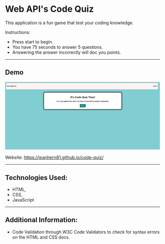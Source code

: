 # Web API's Code Quiz


This application is a fun game that test your coding knowledge. 

Instructions:

- Press start to begin.
- You have 75 seconds to answer 5 questions.
- Answering the answer incorrectly will doc  you points. 


---
## Demo 
![Screenshot](screenshot.JPG)

Website: https://jeanhern81.github.io/code-quiz/


---
## Technologies Used:

- HTML, 
- CSS, 
- JavaScript

---
## Additional Information:

- Code Validation through W3C Code Validators to check for syntax errors on the  HTML and CSS docs.

